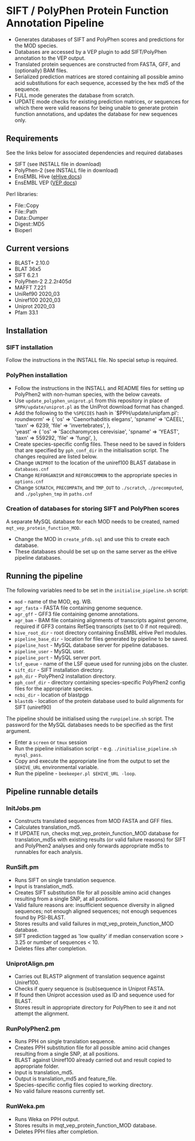 # SIFT / PolyPhen Protein Function Annotation Pipeline

- Generates databases of SIFT and PolyPhen scores and predictions for the MOD species.  
- Databases are accessed by a VEP plugin to add SIFT/PolyPhen annotation to the VEP output.
- Translated protein sequences are constructed from FASTA, GFF, and (optionally) BAM files.
- Serialized prediction matrices are stored containing all possible amino acid substitutions for each sequence, accessed by the hex md5 of the sequence.
- FULL mode generates the database from scratch.
- UPDATE mode checks for existing prediction matrices, or sequences for which there were valid reasons for being unable to generate protein function annotations, and updates the database for new sequences only.


## Requirements

See the links below for associated dependencies and required databases

- SIFT (see INSTALL file in download)
- PolyPhen-2 (see INSTALL file in download)
- EnsEMBL Hive ([eHive docs](https://ensembl-hive.readthedocs.io/en/version2.5/quickstart/install.html))
- EnsEMBL VEP ([VEP docs](https://m.ensembl.org/info/docs/tools/vep/script/vep_download.html#installer))

Perl libraries:
- File::Copy
- File::Path
- Data::Dumper
- Digest::MD5
- Bioperl


## Current versions

- BLAST+ 2.10.0
- BLAT 36x5
- SIFT 6.2.1
- PolyPhen-2 2.2.2r405d
- MAFFT 7.221
- UniRef90 2020_03
- Uniref100 2020_03
- Uniprot 2020_03
- Pfam 33.1


## Installation

### SIFT installation

Follow the instructions in the INSTALL file.  No special setup is required.

### PolyPhen installation

- Follow the instructions in the INSTALL and README files for setting up PolyPhen2 with non-human species, with the below caveats.
- Use `update_polyphen_uniprot.pl` from this repository in place of `$PPH/update/uniprot.pl` as the UniProt download format has changed. 
- Add the following to the `%SPECIES` hash in `$PPH/update/unipfam.pl':
    roundworm' => {
        'os' => 'Caenorhabditis elegans',
        'spname' => 'CAEEL',
        'taxn' => 6239,
        'file' => 'invertebrates',
    },                                                                                                                                                                                                  
    'yeast' => {
        'os' => 'Saccharomyces cerevisiae',
        'spname' => 'YEAST',
        'taxn' => 559292,
        'file' => 'fungi',
    },
- Create species-specific config files.  These need to be saved in folders that are specified by `pph_conf_dir` in the initialisation script.  The changes required are listed below.
- Change `UNIPROT` to the location of the uniref100 BLAST database in `databases.cnf`
- Change `REFORGANISM` and `REFORGCOMMON` to the appropriate species in `options.cnf`
- Change `SCRATCH`, `PRECOMPATH`, and `TMP_OUT` to `./scratch`, `./precomputed`, and `./polyphen_tmp` in `paths.cnf`

### Creation of databases for storing SIFT and PolyPhen scores

A separate MySQL database for each MOD needs to be created, named `mqt_vep_protein_function_MOD`.
- Change the MOD in `create_pfdb.sql` and use this to create each database.
- These databases should be set up on the same server as the eHive pipeline databases.


## Running the pipeline

The following variables need to be set in the `initialise_pipeline.sh` script:
- `mod` - name of the MOD, eg. WB.
- `agr_fasta` - FASTA file containing genome sequence.
- `agr_gff` - GFF3 file containing genome annotations.
- `agr_bam` - BAM file containing alignments of transcripts against genome, required if GFF3 contains RefSeq transcripts (set to 0 if not required).
- `hive_root_dir` - root directory containing EnsEMBL eHive Perl modules.
- `pipeline_base_dir` - location for files generated by pipeline to be saved.
- `pipeline_host` - MySQL database server for pipeline databases.
- `pipeline_user` - MySQL user.
- `pipeline_port` - MySQL server port.
- `lsf_queue` - name of the LSF queue used for running jobs on the cluster.
- `sift_dir` - SIFT installation directory.
- `pph_dir` - PolyPhen2 installation directory.
- `pph_conf_dir` - directory containing species-specific PolyPhen2 config files for the appropriate species.
- `ncbi_dir` - location of blastpgp
- `blastdb` - location of the protein database used to build alignments for SIFT (uniref90)

The pipeline should be initialised using the `runpipeline.sh` script.  The password for the MySQL databases needs to be specified as the first argument.
- Enter a `screen` or `tmux` session
- Run the pipeline initialisation script - e.g. `./initialise_pipeline.sh mysql_pass`.
- Copy and execute the appropriate line from the output to set the `$EHIVE_URL` environmental variable.
- Run the pipeline - `beekeeper.pl $EHIVE_URL -loop`.


## Pipeline runnable details

### InitJobs.pm

- Constructs translated sequences from MOD FASTA and GFF files.
- Calculates translation_md5.
- If UPDATE run, checks mqt_vep_protein_function_MOD database for translation_md5s with existing results (or valid failure reasons) for SIFT and PolyPhen2 analyses and only forwards appropriate md5s to runnables for each analysis.

### RunSift.pm

- Runs SIFT on single translation sequence.
- Input is translation_md5.
- Creates SIFT substitution file for all possible amino acid changes resulting from a single SNP, at all positions.
- Valid failure reasons are: insufficient sequence diversity in aligned sequences; not enough aligned sequences; not enough sequences found by PSI-BLAST.
- Stores results and valid failures in mqt_vep_protein_function_MOD database.
- SIFT prediction tagged as 'low quality' if median conservation score > 3.25 or number of sequences < 10.
- Deletes files after completion.

### UniprotAlign.pm

- Carries out BLASTP alignment of translation sequence against Uniref100.
- Checks if query sequence is (sub)sequence in Uniprot FASTA.
- If found then Uniprot accession used as ID and sequence used for BLAST.
- Stores result in appropriate directory for PolyPhen to see it and not attempt the alignment.

### RunPolyPhen2.pm

- Runs PPH on single translation sequence.
- Creates PPH substitution file for all possible amino acid changes resulting from a single SNP, at all positions.
- BLAST against Uniref100 already carried out and result copied to appropriate folder.
- Input is translation_md5.
- Output is translation_md5 and feature_file.
- Species-specific config files copied to working directory.
- No valid failure reasons currently set.

### RunWeka.pm

- Runs Weka on PPH output.
- Stores results in mqt_vep_protein_function_MOD database.
- Deletes PPH files after completion.
